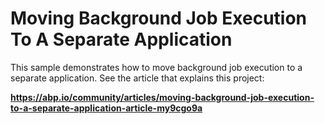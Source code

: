 # Moving Background Job Execution To A Separate Application

This sample demonstrates how to move background job execution to a separate application. See the article that explains this project:

**https://abp.io/community/articles/moving-background-job-execution-to-a-separate-application-article-my9cgo9a**